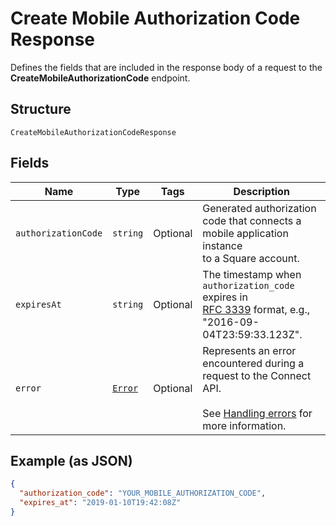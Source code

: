 
# Create Mobile Authorization Code Response

Defines the fields that are included in the response body of
a request to the __CreateMobileAuthorizationCode__ endpoint.

## Structure

`CreateMobileAuthorizationCodeResponse`

## Fields

| Name | Type | Tags | Description |
|  --- | --- | --- | --- |
| `authorizationCode` | `string` | Optional | Generated authorization code that connects a mobile application instance<br>to a Square account. |
| `expiresAt` | `string` | Optional | The timestamp when `authorization_code` expires in<br>[RFC 3339](https://tools.ietf.org/html/rfc3339) format, e.g., "2016-09-04T23:59:33.123Z". |
| `error` | [`Error`](/doc/models/error.md) | Optional | Represents an error encountered during a request to the Connect API.<br><br>See [Handling errors](#handlingerrors) for more information. |

## Example (as JSON)

```json
{
  "authorization_code": "YOUR_MOBILE_AUTHORIZATION_CODE",
  "expires_at": "2019-01-10T19:42:08Z"
}
```

